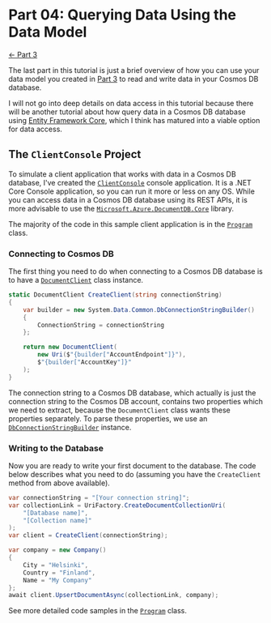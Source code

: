 # Part 04: Querying Data Using the Data Model

[<- Part 3](Part03-readme.md)

The last part in this tutorial is just a brief overview of how you can use your data model you created in [Part 3](Part03-readme.md) to read and write data in your Cosmos DB database.

I will not go into deep details on data access in this tutorial because there will be another tutorial about how query data in a Cosmos DB database using [Entity Framework Core](https://docs.microsoft.com/en-us/ef/core/), which I think has matured into a viable option for data access.

## The `ClientConsole` Project
To simulate a client application that works with data in a Cosmos DB database, I've created the [`ClientConsole`](ClientConsole/ClientConsole.csproj) console application. It is a .NET Core Console application, so you can run it more or less on any OS. While you can access data in a Cosmos DB database using its REST APIs, it is more advisable to use the [`Microsoft.Azure.DocumentDB.Core`](https://www.nuget.org/packages/Microsoft.Azure.DocumentDB.Core/) library.

The majority of the code in this sample client application is in the [`Program`](ClientConsole/Program.cs) class.

### Connecting to Cosmos DB
The first thing you need to do when connecting to a Cosmos DB database is to have a [`DocumentClient`](https://docs.microsoft.com/en-us/dotnet/api/microsoft.azure.documents.client.documentclient) class instance.

``` C#
static DocumentClient CreateClient(string connectionString)
{
    var builder = new System.Data.Common.DbConnectionStringBuilder()
    {
        ConnectionString = connectionString
    };

    return new DocumentClient(
        new Uri($"{builder["AccountEndpoint"]}"), 
        $"{builder["AccountKey"]}"
    );
}
```

The connection string to a Cosmos DB database, which actually is just the connection string to the Cosmos DB account, contains two properties which we need to extract, because the `DocumentClient` class wants these properties separately. To parse these properties, we use an [`DbConnectionStringBuilder`](https://docs.microsoft.com/en-us/dotnet/api/system.data.common.dbconnectionstringbuilder?view=netcore-2.1) instance.

### Writing to the Database
Now you are ready to write your first document to the database. The code below describes what you need to do (assuming you have the `CreateClient` method from above available).

``` C#
var connectionString = "[Your connection string]";
var collectionLink = UriFactory.CreateDocumentCollectionUri(
    "[Database name]",
    "[Collection name]"
);
var client = CreateClient(connectionString);

var company = new Company()
{
    City = "Helsinki",
    Country = "Finland",
    Name = "My Company"
};
await client.UpsertDocumentAsync(collectionLink, company);
```

See more detailed code samples in the [`Program`](ClientConsole/Program.cs) class.
